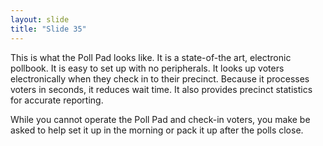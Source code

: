 ```yaml
---
layout: slide
title: "Slide 35"
---
```


This is what the Poll Pad looks like. It is a state-of-the art, electronic pollbook. It is easy to set up with no peripherals. It looks up voters electronically when they check in to their precinct. Because it processes voters in seconds, it reduces wait time. It also provides precinct statistics for accurate reporting.

While you cannot operate the Poll Pad and check-in voters, you make be asked to help set it up in the morning or pack it up after the polls close.